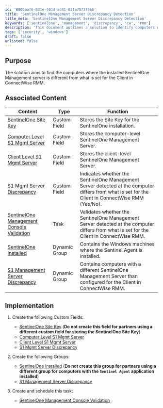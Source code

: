 ```yaml
---
id: '0805aaf6-831e-403d-ad41-03fa7573f86b'
title: 'SentinelOne Management Server Discrepancy Detection'
title_meta: 'SentinelOne Management Server Discrepancy Detection'
keywords: ['sentinelone', 'management', 'discrepancy', 'cw', 'rmm']
description: 'This document outlines a solution to identify computers where the installed SentinelOne Management server differs from the configuration set for the Client in ConnectWise RMM. It provides details on associated custom fields, dynamic groups, and implementation steps necessary to validate and manage SentinelOne installations effectively.'
tags: ['security', 'windows']
draft: false
unlisted: false
---
```


## Purpose

The solution aims to find the computers where the installed SentinelOne Management server is different from what is set for the Client in ConnectWise RMM.

## Associated Content

| Content                                                                 | Type          | Function                                                                                                 |
|-------------------------------------------------------------------------|---------------|---------------------------------------------------------------------------------------------------------|
| [SentinelOne Site Key](<../cwrmm/custom-fields/Company - SentinelOne Site Key.md>) | Custom Field  | Stores the Site Key for the SentinelOne installation.                                                  |
| [Computer Level S1 Mgmt Server](<../cwrmm/custom-fields/Endpoint - Computer Level S1 Mgmt Server.md>) | Custom Field  | Stores the computer-level SentinelOne Management Server.                                              |
| [Client Level S1 Mgmt Server](<../cwrmm/custom-fields/Endpoint - Client Level S1 Mgmt Server.md>) | Custom Field  | Stores the client-level SentinelOne Management Server.                                                |
| [S1 Mgmt Server Discrepancy](<../cwrmm/custom-fields/Endpoint - S1 Mgmt Server Discrepancy.md>) | Custom Field  | Indicates whether the SentinelOne Management Server detected at the computer differs from what is set for the Client in ConnectWise RMM (Yes/No). |
| [SentinelOne Management Console Validation](<../cwrmm/tasks/SentinelOne Management Console Validation.md>) | Task          | Validates whether the SentinelOne Management Server detected at the computer differs from what is set for the Client in ConnectWise RMM. |
| [SentinelOne Installed](<../cwrmm/groups/SentinelOne Installed.md>) | Dynamic Group | Contains the Windows machines where the Sentinel Agent is installed.                                   |
| [S1 Management Server Discrepancy](<../cwrmm/groups/S1 Management Server Discrepancy.md>) | Dynamic Group | Contains computers with a different SentinelOne Management Server than configured for the Client in ConnectWise RMM. |

## Implementation

1. Create the following Custom Fields:  
   - [SentinelOne Site Key](<../cwrmm/custom-fields/Company - SentinelOne Site Key.md>)  (**Do not create this field for partners using a different custom field for storing the SentinelOne Site Key**)  
   - [Computer Level S1 Mgmt Server](<../cwrmm/custom-fields/Endpoint - Computer Level S1 Mgmt Server.md>)  
   - [Client Level S1 Mgmt Server](<../cwrmm/custom-fields/Endpoint - Client Level S1 Mgmt Server.md>)  
   - [S1 Mgmt Server Discrepancy](<../cwrmm/custom-fields/Endpoint - S1 Mgmt Server Discrepancy.md>)  

2. Create the following Groups:  
   - [SentinelOne Installed](<../cwrmm/groups/SentinelOne Installed.md>) (**Do not create this group for partners using a different group for computers with the `Sentinel Agent` application installed**)  
   - [S1 Management Server Discrepancy](<../cwrmm/groups/S1 Management Server Discrepancy.md>)  

3. Create and schedule this task:  
   - [SentinelOne Management Console Validation](<../cwrmm/tasks/SentinelOne Management Console Validation.md>)  
